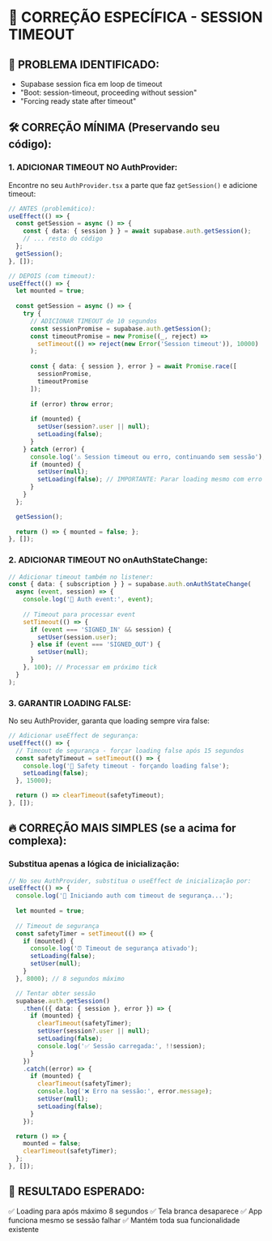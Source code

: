 # 🔧 CORREÇÃO ESPECÍFICA - SESSION TIMEOUT

## 🎯 PROBLEMA IDENTIFICADO:
- Supabase session fica em loop de timeout
- "Boot: session-timeout, proceeding without session"
- "Forcing ready state after timeout"

## 🛠️ CORREÇÃO MÍNIMA (Preservando seu código):

### 1. ADICIONAR TIMEOUT NO AuthProvider:

Encontre no seu `AuthProvider.tsx` a parte que faz `getSession()` e adicione timeout:

```typescript
// ANTES (problemático):
useEffect(() => {
  const getSession = async () => {
    const { data: { session } } = await supabase.auth.getSession();
    // ... resto do código
  };
  getSession();
}, []);

// DEPOIS (com timeout):
useEffect(() => {
  let mounted = true;
  
  const getSession = async () => {
    try {
      // ADICIONAR TIMEOUT de 10 segundos
      const sessionPromise = supabase.auth.getSession();
      const timeoutPromise = new Promise((_, reject) => 
        setTimeout(() => reject(new Error('Session timeout')), 10000)
      );
      
      const { data: { session }, error } = await Promise.race([
        sessionPromise, 
        timeoutPromise
      ]);
      
      if (error) throw error;
      
      if (mounted) {
        setUser(session?.user || null);
        setLoading(false);
      }
    } catch (error) {
      console.log('⚠️ Session timeout ou erro, continuando sem sessão');
      if (mounted) {
        setUser(null);
        setLoading(false); // IMPORTANTE: Parar loading mesmo com erro
      }
    }
  };

  getSession();
  
  return () => { mounted = false; };
}, []);
```

### 2. ADICIONAR TIMEOUT NO onAuthStateChange:

```typescript
// Adicionar timeout também no listener:
const { data: { subscription } } = supabase.auth.onAuthStateChange(
  async (event, session) => {
    console.log('🔄 Auth event:', event);
    
    // Timeout para processar event
    setTimeout(() => {
      if (event === 'SIGNED_IN' && session) {
        setUser(session.user);
      } else if (event === 'SIGNED_OUT') {
        setUser(null);
      }
    }, 100); // Processar em próximo tick
  }
);
```

### 3. GARANTIR LOADING FALSE:

No seu AuthProvider, garanta que loading sempre vira false:

```typescript
// Adicionar useEffect de segurança:
useEffect(() => {
  // Timeout de segurança - forçar loading false após 15 segundos
  const safetyTimeout = setTimeout(() => {
    console.log('🚨 Safety timeout - forçando loading false');
    setLoading(false);
  }, 15000);

  return () => clearTimeout(safetyTimeout);
}, []);
```

## 🔥 CORREÇÃO MAIS SIMPLES (se a acima for complexa):

### Substitua apenas a lógica de inicialização:

```typescript
// No seu AuthProvider, substitua o useEffect de inicialização por:
useEffect(() => {
  console.log('🚀 Iniciando auth com timeout de segurança...');
  
  let mounted = true;
  
  // Timeout de segurança
  const safetyTimer = setTimeout(() => {
    if (mounted) {
      console.log('⏰ Timeout de segurança ativado');
      setLoading(false);
      setUser(null);
    }
  }, 8000); // 8 segundos máximo

  // Tentar obter sessão
  supabase.auth.getSession()
    .then(({ data: { session }, error }) => {
      if (mounted) {
        clearTimeout(safetyTimer);
        setUser(session?.user || null);
        setLoading(false);
        console.log('✅ Sessão carregada:', !!session);
      }
    })
    .catch((error) => {
      if (mounted) {
        clearTimeout(safetyTimer);
        console.log('❌ Erro na sessão:', error.message);
        setUser(null);
        setLoading(false);
      }
    });

  return () => {
    mounted = false;
    clearTimeout(safetyTimer);
  };
}, []);
```

## 🎯 RESULTADO ESPERADO:

✅ Loading para após máximo 8 segundos
✅ Tela branca desaparece
✅ App funciona mesmo se sessão falhar
✅ Mantém toda sua funcionalidade existente